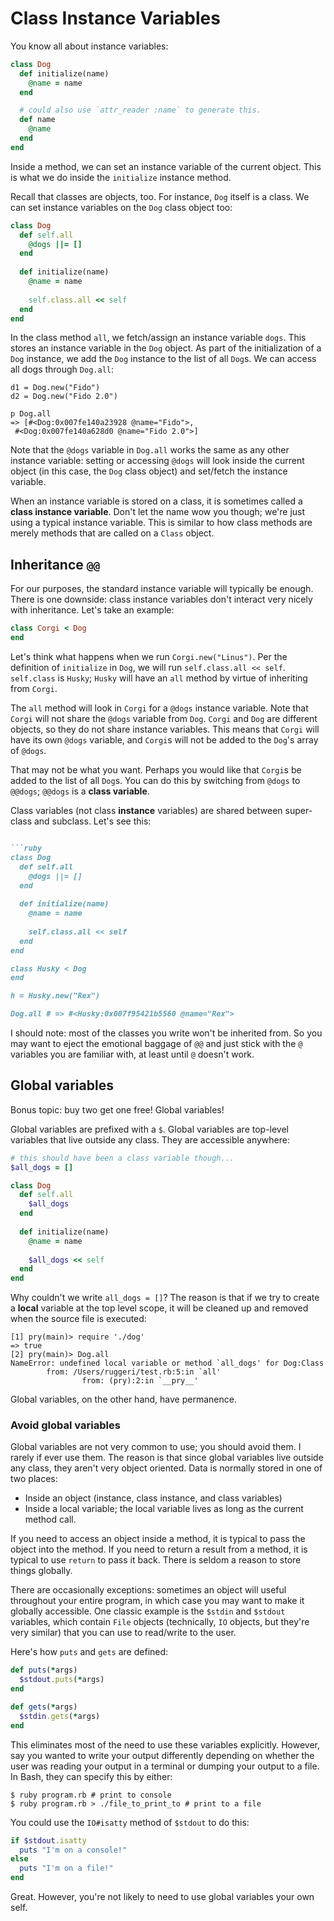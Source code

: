 # Class Instance Variables

You know all about instance variables:

```ruby
class Dog
  def initialize(name)
    @name = name
  end

  # could also use `attr_reader :name` to generate this.
  def name
    @name
  end
end
```

Inside a method, we can set an instance variable of the current
object. This is what we do inside the `initialize` instance method.

Recall that classes are objects, too. For instance, `Dog` itself is a
class. We can set instance variables on the `Dog` class object too:

```ruby
class Dog
  def self.all
    @dogs ||= []
  end
  
  def initialize(name)
    @name = name
    
    self.class.all << self
  end
end
```

In the class method `all`, we fetch/assign an instance variable
`dogs`. This stores an instance variable in the `Dog` object. As part
of the initialization of a `Dog` instance, we add the `Dog` instance
to the list of all `Dog`s. We can access all dogs through `Dog.all`:

```
d1 = Dog.new("Fido")
d2 = Dog.new("Fido 2.0")

p Dog.all
=> [#<Dog:0x007fe140a23928 @name="Fido">,
 #<Dog:0x007fe140a628d0 @name="Fido 2.0">]
```

Note that the `@dogs` variable in `Dog.all` works the same as any
other instance variable: setting or accessing `@dogs` will look inside
the current object (in this case, the `Dog` class object) and
set/fetch the instance variable.

When an instance variable is stored on a class, it is sometimes called
a **class instance variable**. Don't let the name wow you though;
we're just using a typical instance variable. This is similar to how
class methods are merely methods that are called on a `Class` object.

## Inheritance `@@`

For our purposes, the standard instance variable will typically be
enough. There is one downside: class instance variables don't interact
very nicely with inheritance. Let's take an example:

```ruby
class Corgi < Dog
end
```

Let's think what happens when we run `Corgi.new("Linus")`. Per the
definition of `initialize` in `Dog`, we will run `self.class.all <<
self`. `self.class` is `Husky`; `Husky` will have an `all` method by
virtue of inheriting from `Corgi`.

The `all` method will look in `Corgi` for a `@dogs` instance
variable. Note that `Corgi` will not share the `@dogs` variable from
`Dog`. `Corgi` and `Dog` are different objects, so they do not share
instance variables. This means that `Corgi` will have its own `@dogs`
variable, and `Corgi`s will not be added to the `Dog`'s array of
`@dogs`.

That may not be what you want. Perhaps you would like that `Corgi`s be
added to the list of all `Dog`s. You can do this by switching from
`@dogs` to `@@dogs`; `@@dogs` is a **class variable**.

Class variables (not class **instance** variables) are shared between
super-class and subclass. Let's see this:

```ruby

```ruby
class Dog
  def self.all
    @dogs ||= []
  end
  
  def initialize(name)
    @name = name
    
    self.class.all << self
  end
end

class Husky < Dog
end

h = Husky.new("Rex")

Dog.all # => #<Husky:0x007f95421b5560 @name="Rex">
```

I should note: most of the classes you write won't be inherited
from. So you may want to eject the emotional baggage of `@@` and just
stick with the `@` variables you are familiar with, at least until `@`
doesn't work.

## Global variables

Bonus topic: buy two get one free! Global variables!

Global variables are prefixed with a `$`. Global variables are
top-level variables that live outside any class. They are accessible
anywhere:

```ruby
# this should have been a class variable though...
$all_dogs = []

class Dog
  def self.all
    $all_dogs
  end
  
  def initialize(name)
    @name = name
    
    $all_dogs << self
  end
end
```

Why couldn't we write `all_dogs = []`? The reason is that if we try to
create a **local** variable at the top level scope, it will be cleaned
up and removed when the source file is executed:

```
[1] pry(main)> require './dog'
=> true
[2] pry(main)> Dog.all
NameError: undefined local variable or method `all_dogs' for Dog:Class
        from: /Users/ruggeri/test.rb:5:in `all'
                from: (pry):2:in `__pry__'
```

Global variables, on the other hand, have permanence.

### Avoid global variables

Global variables are not very common to use; you should avoid them. I
rarely if ever use them. The reason is that since global variables
live outside any class, they aren't very object oriented. Data is
normally stored in one of two places:

* Inside an object (instance, class instance, and class variables)
* Inside a local variable; the local variable lives as long as the
  current method call.

If you need to access an object inside a method, it is typical to pass
the object into the method. If you need to return a result from a
method, it is typical to use `return` to pass it back. There is seldom
a reason to store things globally.

There are occasionally exceptions: sometimes an object will useful
throughout your entire program, in which case you may want to make it
globally accessible. One classic example is the `$stdin` and `$stdout`
variables, which contain `File` objects (technically, `IO` objects, but
they're very similar) that you can use to read/write to the user.

Here's how `puts` and `gets` are defined:

```ruby
def puts(*args)
  $stdout.puts(*args)
end

def gets(*args)
  $stdin.gets(*args)
end
```

This eliminates most of the need to use these variables
explicitly. However, say you wanted to write your output differently
depending on whether the user was reading your output in a terminal or
dumping your output to a file. In Bash, they can specify this by either:

```
$ ruby program.rb # print to console
$ ruby program.rb > ./file_to_print_to # print to a file
```

You could use the `IO#isatty` method of `$stdout` to do this:

```ruby
if $stdout.isatty
  puts "I'm on a console!"
else
  puts "I'm on a file!"
end
```

Great. However, you're not likely to need to use global variables your
own self.
